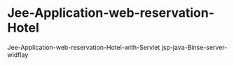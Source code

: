 # Jee-Application-web-reservation-Hotel
Jee-Application-web-reservation-Hotel-with-Servlet jsp-java-Binse-server-widflay

